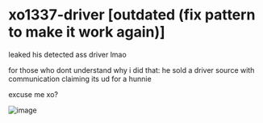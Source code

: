 # xo1337-driver [outdated (fix pattern to make it work again)]
leaked his detected ass driver lmao

for those who dont understand why i did that: he sold a driver source with communication claiming its ud for a hunnie

excuse me xo?

![image](https://github.com/vaavy/xo1337-driver/assets/113793162/4b9e84cf-01ca-4bc6-b690-7ade95da8ce2)
